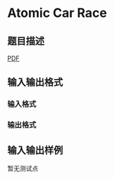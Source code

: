 # Atomic Car Race

## 题目描述

[problemUrl]: https://uva.onlinejudge.org/index.php?option=com_onlinejudge&Itemid=8&category=247&page=show_problem&problem=3652

[PDF](https://uva.onlinejudge.org/external/12/p1211.pdf)

## 输入输出格式

### 输入格式

### 输出格式

## 输入输出样例

暂无测试点

